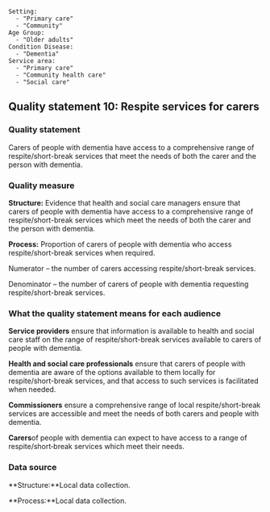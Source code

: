 ```
Setting:
  - "Primary care"
  - "Community"
Age Group:
  - "Older adults"
Condition Disease:
  - "Dementia"
Service area:
  - "Primary care"
  - "Community health care"
  - "Social care"

```
Quality statement 10: Respite services for carers
-------------------------------------------------

### Quality statement

Carers of people with dementia have access to a comprehensive range of
respite/short-break services that meet the needs of both the carer and
the person with dementia.

### Quality measure

**Structure:** Evidence that health and social care managers ensure that
carers of people with dementia have access to a comprehensive range of
respite/short-break services which meet the needs of both the carer and
the person with dementia.

**Process:** Proportion of carers of people with dementia who access
respite/short-break services when required.

Numerator – the number of carers accessing respite/short-break services.

Denominator – the number of carers of people with dementia requesting
respite/short-break services.

### What the quality statement means for each audience

**Service providers** ensure that information is available to health and
social care staff on the range of respite/short-break services available
to carers of people with dementia.

**Health and social care professionals** ensure that carers of people
with dementia are aware of the options available to them locally for
respite/short-break services, and that access to such services is
facilitated when needed.

**Commissioners** ensure a comprehensive range of local
respite/short-break services are accessible and meet the needs of both
carers and people with dementia.

**Carers**of people with dementia can expect to have access to a range
of respite/short‑break services which meet their needs.

### Data source

**Structure:**Local data collection.

**Process:**Local data collection.
